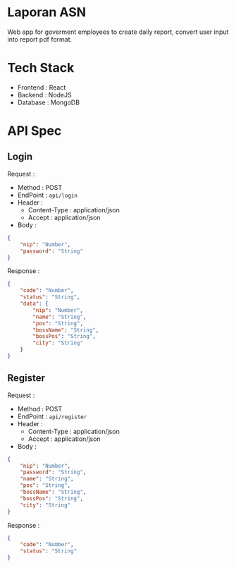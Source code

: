 # Laporan ASN

Web app for goverment employees to create daily report, convert user input into report pdf format.

# Tech Stack

- Frontend : React
- Backend : NodeJS
- Database : MongoDB

# API Spec

## Login

Request :
- Method : POST
- EndPoint : `api/login`
- Header : 
    - Content-Type : application/json
    - Accept : application/json
- Body :
```json
{
    "nip": "Number",
    "password": "String"
}
```

Response :
```json
{
    "code": "Number",
    "status": "String",
    "data": {
        "nip": "Number",
        "name": "String",
        "pos": "String",
        "bossName": "String",
        "bossPos": "String",
        "city": "String"
    }
}
```

## Register

Request :
- Method : POST
- EndPoint : `api/register`
- Header : 
    - Content-Type : application/json
    - Accept : application/json
- Body :
```json
{
    "nip": "Number",
    "password": "String",
    "name": "String",
    "pos": "String",
    "bossName": "String",
    "bossPos": "String",
    "city": "String"
}
```

Response :
```json
{
    "code": "Number",
    "status": "String"
}
```